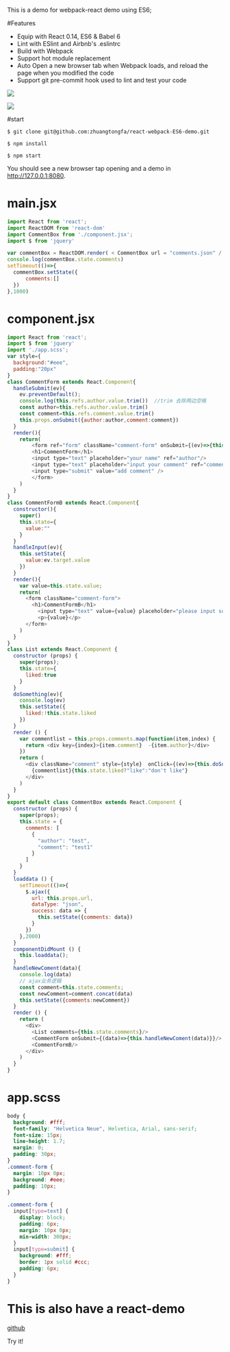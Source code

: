 This is a demo for webpack-react demo using ES6;

#Features
* Equip with React 0.14, ES6 & Babel 6
* Lint with ESlint and Airbnb's .eslintrc
* Build with Webpack
* Support hot module replacement
* Auto Open a new browser tab when Webpack loads, and reload the page when you modified the code
* Support git pre-commit hook used to lint and test your code

![](http://zhuangtongfa.gitcafe.io/img/webpack2.png)

![](http://zhuangtongfa.gitcafe.io/img/webpack.png)


#start
```
$ git clone git@github.com:zhuangtongfa/react-webpack-ES6-demo.git

$ npm install

$ npm start

```

You should see a new browser tap opening and a demo in http://127.0.0.1:8080.

# main.jsx
```js
import React from 'react';
import ReactDOM from 'react-dom'
import CommentBox from './component.jsx';
import $ from 'jquery'

var commentBox = ReactDOM.render( < CommentBox url = "comments.json" / > , $('#app').get(0));
console.log(commentBox.state.comments)
setTimeout(()=>{
  commentBox.setState({
      comments:[]
  })
},1000)
```
# component.jsx
```js
import React from 'react';
import $ from 'jquery'
import './app.scss';
var style={
  background:"#eee",
  padding:"20px"
}
class CommentForm extends React.Component{
  handleSubmit(ev){
    ev.preventDefault();
    console.log(this.refs.author.value.trim())  //trim 去除两边空格
    const author=this.refs.author.value.trim()
    const comment=this.refs.comment.value.trim()
    this.props.onSubmit({author:author,comment:comment})
  }
  render(){
    return(
        <form ref="form" className="comment-form" onSubmit={(ev)=>{this.handleSubmit(ev)}}>
        <h1>CommentForm</h1>
        <input type="text" placeholder="your name" ref="author"/>
        <input type="text" placeholder="input your comment" ref="comment"/>
        <input type="submit" value="add comment" />
        </form>
    )
  }
}
class CommentFormB extends React.Component{
  constructor(){
    super()
    this.state={
      value:""
    }
  }
  handleInput(ev){
    this.setState({
      value:ev.target.value
    })
  }
  render(){
    var value=this.state.value;
    return(
      <form className="comment-form">
        <h1>CommentFormB</h1>
          <input type="text" value={value} placeholder="please input some content" onChange={ev=>{this.handleInput(ev)}}/>
          <p>{value}</p>
      </form>
    )
  }
}
class List extends React.Component {
  constructor (props) {
    super(props);
    this.state={
      liked:true
    }
  }
  doSomething(ev){
    console.log(ev)
    this.setState({
      liked:!this.state.liked
    })
  }
  render () {
    var commentlist = this.props.comments.map(function(item,index) {
      return <div key={index}>{item.comment}  -{item.author}</div>
    })
    return (
      <div className="comment" style={style}  onClick={(ev)=>{this.doSomething(ev)}}>
        {commentlist}{this.state.liked?"like":"don't like"}
      </div>
    )
  }
}
export default class CommentBox extends React.Component {
  constructor (props) {
    super(props);
    this.state = {
      comments: [
        {
          "author": "test",
          "comment": "test1"
        }
      ]
    }
  }
  loaddata () {
    setTimeout(()=>{
      $.ajax({
        url: this.props.url,
        dataType: "json",
        success: data => {
          this.setState({comments: data})
        }
      })
    },2000)
  }
  componentDidMount () {
    this.loaddata();
  }
  handleNewComent(data){
    console.log(data)
    // ajax业务逻辑
    const comment=this.state.comments;
    const newComment=comment.concat(data)
    this.setState({comments:newComment})
  }
  render () {
    return (
      <div>
        <List comments={this.state.comments}/>
        <CommentForm onSubmit={(data)=>{this.handleNewComent(data)}}/>
        <CommentFormB/>
      </div>
    )
  }
}


```

# app.scss
```css
body {
  background: #fff;
  font-family: "Helvetica Neue", Helvetica, Arial, sans-serif;
  font-size: 15px;
  line-height: 1.7;
  margin: 0;
  padding: 30px;
}
.comment-form {
  margin: 10px 0px;
  background: #eee;
  padding: 10px;
}

.comment-form {
  input[type=text] {
    display: block;
    padding: 6px;
    margin: 10px 0px;
    min-width: 300px;
  }
  input[type=submit] {
    background: #fff;
    border: 1px solid #ccc;
    padding: 6px;
  }
}

```
# This is also have a react-demo

[github](https://github.com/zhuangtongfa/react-demos)

Try it!
